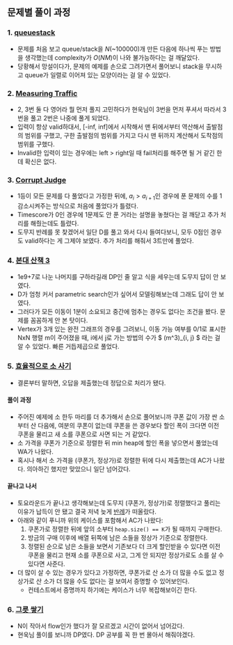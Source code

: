 ## 문제별 풀이 과정

### 1. [queuestack](https://www.acmicpc.net/problem/24511)

- 문제를 처음 보고 queue/stack을 $N$(~$100000$)개 만든 다음에 하나씩 푸는 방법을 생각했는데 complexity가 $O(NM)$이 나와 불가능하다는 걸 깨달았다.
- 당황해서 망설이다가, 문제의 예제를 손으로 그려가면서 풀어보니 stack을 무시하고 queue가 일렬로 이어져 있는 모양이라는 걸 알 수 있었다.

### 2. [Measuring Traffic](https://www.acmicpc.net/problem/17041)

- 2, 3번 둘 다 영어라 뭘 먼저 풀지 고민하다가 현욱님이 3번을 먼저 푸셔서 따라서 3번을 풀고 2번은 나중에 풀게 되었다.
- 입력이 항상 valid하대서, [-inf, inf]에서 시작해서 맨 뒤에서부터 역산해서 출발점의 범위를 구했고, 구한 출발점의 범위를 가지고 다시 맨 뒤까지 계산해서 도착점의 범위를 구했다.
- Invalid한 입력이 있는 경우에는 left > right일 때 fail처리를 해주면 될 거 같긴 한데 확신은 없다.

### 3. [Corrupt Judge](https://www.acmicpc.net/problem/20331)

- 1등이 모든 문제를 다 풀었다고 가정한 뒤에,  $a_{i} > a_{i+1}$인 경우에 푼 문제의 수를 1 감소시켜주는 방식으로 처음에 풀었다가 틀렸다.
- Timescore가 0인 경우에 1문제도 안 푼 거라는 설명을 놓쳤다는 걸 깨닫고 추가 처리를 해줬는데도 틀렸다.
- 도무지 반례를 못 찾겠어서 일단 D를 풀고 와서 다시 들여다보니, 모두 0점인 경우도 valid하다는 게 그제야 보였다. 추가 처리를 해줘서 3트만에 풀었다.

### 4. [본대 산책 3](https://www.acmicpc.net/problem/14289)

- 1e9+7로 나눈 나머지를 구하라길래 DP인 줄 알고 식을 세우는데 도무지 답이 안 보였다. 
- D가 엄청 커서 parametric search인가 싶어서 모델링해보는데 그래도 답이 안 보였다.
- 그러다가 모든 이동이 1분이 소요되고 중간에 멈추는 경우도 없다는 조건을 봤다. 문제를 꼼꼼하게 안 본 탓이다.
- Vertex가 3개 있는 완전 그래프의 경우를 그려보니, 이동 가능 여부를 0/1로 표시한 NxN 행렬 m이 주어졌을 때, i에서 j로 가는 방법의 수가 $ (m^3)_{i, j} $ 라는 걸 알 수 있었다. 빠른 거듭제곱으로 풀었다.

### 5. [효율적으로 소 사기](https://www.acmicpc.net/problem/5896)

- 결론부터 말하면, 오답을 제출했는데 정답으로 처리가 됐다.

#### 풀이 과정

- 주어진 예제에 소 한두 마리를 더 추가해서 손으로 풀어보니까 쿠폰 값이 가장 싼 소부터 산 다음에, 여분의 쿠폰이 없는데 쿠폰을 쓴 경우보다 할인 폭이 크다면 이전 쿠폰을 물리고 새 소를 쿠폰으로 사면 되는 거 같았다.
- 소 가격을 쿠폰가 기준으로 정렬한 뒤 min heap에 할인 폭을 넣으면서 풀었는데 WA가 나왔다.
- 혹시나 해서 소 가격을 (쿠폰가, 정상가)로 정렬한 뒤에 다시 제출했는데 AC가 나왔다. 의아하긴 했지만 맞았으니 일단 넘어갔다.

#### 끝나고 나서

- 토요라운드가 끝나고 생각해보는데 도무지 (쿠폰가, 정상가)로 정렬했다고 풀리는 이유가 납득이 안 됐고 결국 저녁 늦게 [반례](https://www.acmicpc.net/board/view/91386)가 떠올랐다.
- 아래와 같이 푸니까 위의 케이스를 포함해서 AC가 나왔다:
  1. 쿠폰가로 정렬한 뒤에 앞의 소부터 `heap.size() == K`가 될 때까지 구매한다.
  1. 방금의 구매 이후에 배열 뒤쪽에 남은 소들을 정상가 기준으로 정렬한다.
  1. 정렬된 순으로 남은 소들을 보면서 기존보다 더 크게 할인받을 수 있다면 이전 쿠폰을 물리고 현재 소를 쿠폰으로 사고, 그게 안 되지만 정상가로도 소를 살 수 있다면 사준다.
- 더 많이 살 수 있는 경우가 있다고 가정하면, 쿠폰가로 산 소가 더 많을 수도 없고 정상가로 산 소가 더 많을 수도 없다는 걸 보여서 증명할 수 있어보인다.
  - 컨테스트에서 증명까지 하기에는 케이스가 너무 복잡해보이긴 한다.

### 6. [그릇 쌓기](https://www.acmicpc.net/problem/4213)

- N이 작아서 flow인가 했다가 잘 모르겠고 시간이 없어서 넘어갔다.
- 현욱님 풀이를 보니까 DP였다. DP 공부를 꼭 한 번 몰아서 해줘야겠다.

